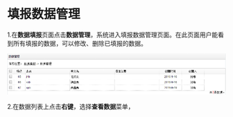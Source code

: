 # 填报数据管理


1.在**数据填报**页面点击**数据管理**，系统进入填报数据管理页面。在此页面用户能看到所有填报的数据，可以修改、删除已填报的数据。

![数据列表](QQ图片20161208095217.png)

2.在数据列表上点击**右键**，选择**查看数据**菜单，